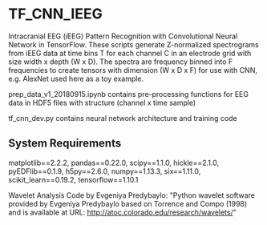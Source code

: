 # TF_CNN_IEEG
Intracranial EEG (iEEG) Pattern Recognition with Convolutional Neural Network in TensorFlow.
These scripts generate Z-normalized spectrograms from iEEG data at time bins T for each channel C in an electrode grid with size width x depth (W x D). 
The spectra are frequency binned into F frequencies to create tensors with dimension (W x D x F) for use with CNN, e.g. AlexNet used here as a toy example. 


prep_data_v1_20180915.ipynb contains pre-processing functions for EEG data in HDF5 files with structure (channel x time sample)

tf_cnn_dev.py contains neural network architecture and training code

## System Requirements
matplotlib==2.2.2, pandas==0.22.0, scipy==1.1.0, hickle==2.1.0, pyEDFlib==0.1.9, h5py==2.6.0, numpy==1.13.3, six==1.11.0, scikit_learn==0.19.2, tensorflow==1.10.1

Wavelet Analysis Code by Evgeniya Predybaylo: 
"Python wavelet software provided by Evgeniya Predybaylo based on Torrence and Compo (1998) and is available at URL: 
http://atoc.colorado.edu/research/wavelets/"
